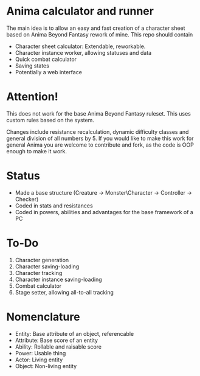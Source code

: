 # Anima calculator and runner
The main idea is to allow an easy and fast creation of a character sheet
based on Anima Beyond Fantasy rework of mine.
This repo should contain
* Character sheet calculator: Extendable, reworkable.
* Character instance worker, allowing statuses and data
* Quick combat calculator
* Saving states
* Potentially a web interface

# Attention!
This does not work for the base Anima Beyond Fantasy ruleset. This uses custom rules based on the system. 

Changes include resistance recalculation, dynamic difficulty classes and general division of all numbers by 5.
If you would like to make this work for general Anima you are welcome to contribute and fork, as the code is OOP enough to make it work.

# Status
* Made a base structure (Creature -> Monster\Character -> Controller -> Checker)
* Coded in stats and resistances
* Coded in powers, abilities and advantages for the base framework of a PC

# To-Do
1) Character generation
2) Character saving-loading
3) Character tracking
4) Character instance saving-loading
5) Combat calculator
6) Stage setter, allowing all-to-all tracking

# Nomenclature
* Entity: Base attribute of an object, referencable
* Attribute: Base score of an entity
* Ability: Rollable and raisable score
* Power: Usable thing
* Actor: Living entity
* Object: Non-living entity